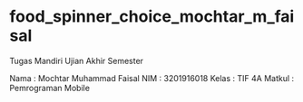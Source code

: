 # food_spinner_choice_mochtar_m_faisal

Tugas Mandiri Ujian Akhir Semester

Nama : Mochtar Muhammad Faisal
NIM : 3201916018
Kelas : TIF 4A
Matkul : Pemrograman Mobile

